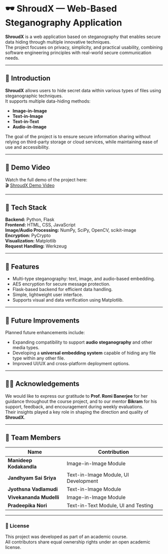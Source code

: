 # 🕶️ ShroudX — Web-Based Steganography Application

**ShroudX** is a web application based on steganography that enables secure data hiding through multiple innovative techniques.  
The project focuses on privacy, simplicity, and practical usability, combining software engineering principles with real-world secure communication needs.

---

## 📘 Introduction

**ShroudX** allows users to hide secret data within various types of files using steganographic techniques.  
It supports multiple data-hiding methods:

- **Image-in-Image**
- **Text-in-Image**
- **Text-in-Text**
- **Audio-in-Image**

The goal of the project is to ensure secure information sharing without relying on third-party storage or cloud services, while maintaining ease of use and accessibility.

---

## 🎥 Demo Video

Watch the full demo of the project here:  
🎬 [ShroudX Demo Video](https://youtu.be/Oz_9VraoEec)

---

## 🧰 Tech Stack

**Backend:** Python, Flask  
**Frontend:** HTML, CSS, JavaScript  
**Image/Audio Processing:** NumPy, SciPy, OpenCV, scikit-image  
**Encryption:** PyCrypto  
**Visualization:** Matplotlib  
**Request Handling:** Werkzeug  

---

## 🧠 Features

- Multi-type steganography: text, image, and audio-based embedding.  
- AES encryption for secure message protection.  
- Flask-based backend for efficient data handling.  
- Simple, lightweight user interface.  
- Supports visual and data verification using Matplotlib.  

---

## 🧩 Future Improvements

Planned future enhancements include:

- Expanding compatibility to support **audio steganography** and other media types.  
- Developing a **universal embedding system** capable of hiding any file type within any other file.  
- Improved UI/UX and cross-platform deployment options.

---

## 👨‍🏫 Acknowledgements

We would like to express our gratitude to **Prof. Romi Banerjee** for her guidance throughout the course project, and to our mentor **Bikram** for his support, feedback, and encouragement during weekly evaluations.  
Their insights played a key role in shaping the direction and quality of **ShroudX**.

---

## 👥 Team Members

| Name | Contribution |
|------|---------------|
| **Manideep Kodakandla** | Image-in-Image Module |
| **Jandhyam Sai Sriya** | Text-in-Image Module, UI Development |
| **Jyothsna Vadlamudi** | Text-in-Image Module |
| **Vivekananda Mudelli** | Image-in-Image Module |
| **Pradeepika Nori** | Text-in-Text Module, UI and Testing |

---

### 🧾 License

This project was developed as part of an academic course.  
All contributors share equal ownership rights under an open academic license.
